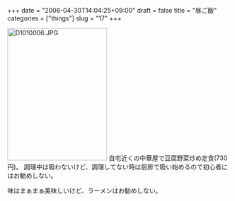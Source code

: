 +++
date = "2006-04-30T14:04:25+09:00"
draft = false
title = "昼ご飯"
categories = ["things"]
slug = "17"
+++

<a href="/images/2006/04/D1010006.JPG">
</a><a href="/images/2006/04/D1010006-1.jpg"><img class="aligncenter size-medium wp-image-18" src="/images/2006/04/D1010006-1-225x300.jpg" alt="D1010006.JPG" width="225" height="300" /></a>
自宅近くの中華屋で豆腐野菜炒め定食(730円)。
調理中は吸わないけど、調理してない時は厨房で吸い始めるので初心者にはお勧めしない。

味はまぁまぁ美味しいけど、ラーメンはお勧めしない。
